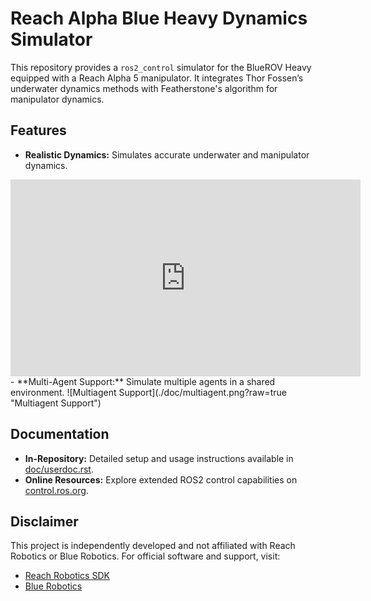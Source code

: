 # Reach Alpha Blue Heavy Dynamics Simulator

This repository provides a `ros2_control` simulator for the BlueROV Heavy equipped with a Reach Alpha 5 manipulator. It integrates Thor Fossen’s underwater dynamics methods with Featherstone's algorithm for manipulator dynamics.

## Features
- **Realistic Dynamics:** Simulates accurate underwater and manipulator dynamics.

<iframe width="560" height="315" src="https://www.youtube.com/embed/VRJUbpdvPIM" title="YouTube video player" frameborder="0" allow="accelerometer; autoplay; clipboard-write; encrypted-media; gyroscope; picture-in-picture" allowfullscreen></iframe>
- **Multi-Agent Support:** Simulate multiple agents in a shared environment.  
  ![Multiagent Support](./doc/multiagent.png?raw=true "Multiagent Support")

## Documentation
- **In-Repository:** Detailed setup and usage instructions available in [doc/userdoc.rst](doc/userdoc.rst).
- **Online Resources:** Explore extended ROS2 control capabilities on [control.ros.org](https://control.ros.org/rolling/index.html).

## Disclaimer
This project is independently developed and not affiliated with Reach Robotics or Blue Robotics. For official software and support, visit:
- [Reach Robotics SDK](https://github.com/Reach-Robotics/reach_robotics_sdk/tree/master)
- [Blue Robotics](https://github.com/Bluerobotics)
